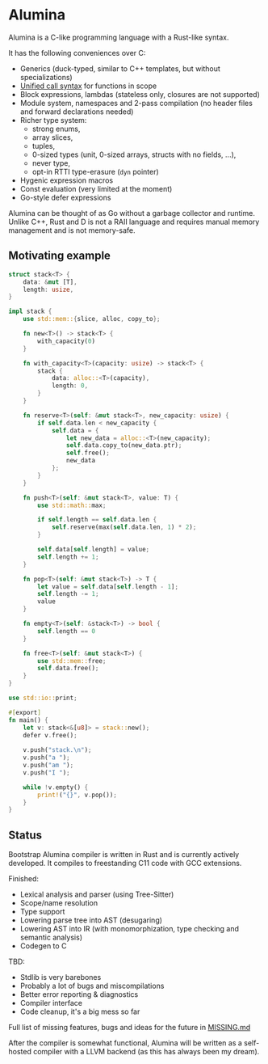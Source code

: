 # Alumina

Alumina is a C-like programming language with a Rust-like syntax.

It has the following conveniences over C:

- Generics (duck-typed, similar to C++ templates, but without specializations)
- [Unified call syntax](https://en.wikipedia.org/wiki/Uniform_Function_Call_Syntax) for functions in scope
- Block expressions, lambdas (stateless only, closures are not supported)
- Module system, namespaces and 2-pass compilation (no header files and forward declarations needed)
- Richer type system: 
    - strong enums, 
    - array slices, 
    - tuples, 
    - 0-sized types (unit, 0-sized arrays, structs with no fields, ...), 
    - never type, 
    - opt-in RTTI type-erasure (`dyn` pointer)
- Hygenic expression macros
- Const evaluation (very limited at the moment)
- Go-style defer expressions

Alumina can be thought of as Go without a garbage collector and runtime. Unlike C++, Rust and D is not a RAII language and requires manual memory management and is not memory-safe.

## Motivating example

<!-- totally not rust lmao -->
```rust
struct stack<T> {
    data: &mut [T],
    length: usize,
}

impl stack {
    use std::mem::{slice, alloc, copy_to};

    fn new<T>() -> stack<T> {
        with_capacity(0)
    }

    fn with_capacity<T>(capacity: usize) -> stack<T> {
        stack {
            data: alloc::<T>(capacity),
            length: 0,
        }
    }

    fn reserve<T>(self: &mut stack<T>, new_capacity: usize) {
        if self.data.len < new_capacity {
            self.data = {
                let new_data = alloc::<T>(new_capacity);
                self.data.copy_to(new_data.ptr);
                self.free();
                new_data
            };
        }
    }

    fn push<T>(self: &mut stack<T>, value: T) {
        use std::math::max;

        if self.length == self.data.len {
            self.reserve(max(self.data.len, 1) * 2);
        }

        self.data[self.length] = value;
        self.length += 1;
    }

    fn pop<T>(self: &mut stack<T>) -> T {
        let value = self.data[self.length - 1];
        self.length -= 1;
        value
    }

    fn empty<T>(self: &stack<T>) -> bool {
        self.length == 0
    }

    fn free<T>(self: &mut stack<T>) {
        use std::mem::free;
        self.data.free();
    }
}

use std::io::print;

#[export]
fn main() {
    let v: stack<&[u8]> = stack::new();
    defer v.free();
    
    v.push("stack.\n");
    v.push("a ");
    v.push("am ");
    v.push("I ");

    while !v.empty() {
        print!("{}", v.pop());
    }
}
```

## Status 

Bootstrap Alumina compiler is written in Rust and is currently actively developed. It compiles to freestanding C11 code with GCC extensions.

Finished:
- Lexical analysis and parser (using Tree-Sitter)
- Scope/name resolution
- Type support
- Lowering parse tree into AST (desugaring)
- Lowering AST into IR (with monomorphization, type checking and semantic analysis)
- Codegen to C

TBD:
- Stdlib is very barebones
- Probably a lot of bugs and miscompilations
- Better error reporting & diagnostics
- Compiler interface
- Code cleanup, it's a big mess so far

Full list of missing features, bugs and ideas for the future in [MISSING.md](./MISSING.md) 

After the compiler is somewhat functional, Alumina will be written as a self-hosted compiler with a LLVM backend (as this has always been my dream).


